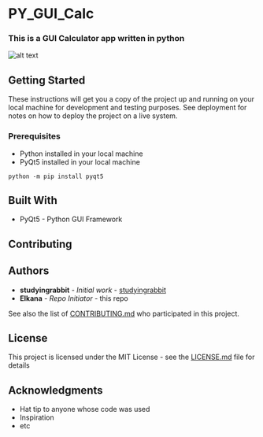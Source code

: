 # PY_GUI_Calc

### This is a GUI Calculator app written in python
![alt text](https://github.com/WangDangSPT/py_gui_calc/blob/main/static/calc.png)

## Getting Started

These instructions will get you a copy of the project up and running on your local machine for development and testing purposes. See deployment for notes on how to deploy the project on a live system.

### Prerequisites

- Python installed in your local machine
- PyQt5 installed in your local machine
```
python -m pip install pyqt5
```

## Built With

* PyQt5 - Python GUI Framework

## Contributing


## Authors

* **studyingrabbit** - *Initial work* - [studyingrabbit](https://studyingrabbit.tistory.com/23)
* **Elkana** - *Repo Initiator* - this repo

See also the list of [CONTRIBUTING.md](https://github.com/WangDangSPT/gui_calc/blob/main/CONTRIBUTING.md) who participated in this project.

## License

This project is licensed under the MIT License - see the [LICENSE.md](https://github.com/WangDangSPT/gui_calc/blob/main/LICENSE) file for details

## Acknowledgments

* Hat tip to anyone whose code was used
* Inspiration
* etc
